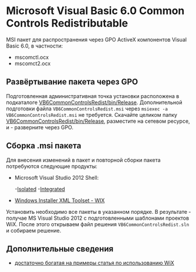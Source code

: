 ﻿Microsoft Visual Basic 6.0 Common Controls Redistributable
==========================================================

MSI пакет для распространения через GPO ActiveX компонентов Visual Basic 6.0, в частности:

- mscomctl.ocx
- mscomct2.ocx

Развёртывание пакета через GPO
------------------------------

Подготовленная административная точка установки расположена в подкаталоге [VB6CommonControlsRedist/bin/Release](../../tree/master/VB6CommonControlsRedist/bin/Release).
Дополнительной подготовки файла `VB6CommonControlsRedist.msi` через `msiexec -a VB6CommonControlsRedist.msi` не требуется.
Скачайте целиком папку [VB6CommonControlsRedist/bin/Release](../../tree/master/VB6CommonControlsRedist/bin/Release), разместите на сетевом ресурсе, и - разверните через GPO.

Сборка .msi пакета
------------------

Для внесения изменений в пакет и повторной сборки пакета потребуются следующие продукты:

- Microsoft Visual Studio 2012 Shell:

	-[Isolated](http://www.microsoft.com/ru-ru/download/details.aspx?id=30670)
	-[Integrated](http://www.microsoft.com/ru-ru/download/details.aspx?id=30663)

- [Windows Installer XML Toolset - WIX](http://wixtoolset.org/)

Установить необходимо все пакеты в указанном порядке. В результате - получае MS Visual Studio 2012 с подготовленными
шаблонами проектов WiX. После этого открываем файл решения `VB6CommonControlsRedist.sln` и собираем решение.

Дополнительные сведения
-----------------------

- [достаточно богатая на примеры статья по использованию WiX](http://habrahabr.ru/post/68616/)
